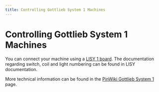 ```yaml
---
title: Controlling Gottlieb System 1 Machines
---
```


# Controlling Gottlieb System 1 Machines


You can connect your machine using a
[LISY 1 board](../lisy/index.md). The
documentation regarding switch, coil and light numbering can be found in
LISY documentation.

More technical information can be found in the [PinWiki Gottlieb System
1](http://www.pinwiki.com/wiki/index.php?title=Gottlieb_System_1) page.

